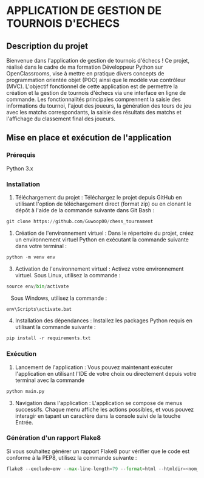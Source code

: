 # APPLICATION DE GESTION DE TOURNOIS D'ECHECS

## Description du projet
Bienvenue dans l'application de gestion de tournois d'échecs ! Ce projet, réalisé dans le cadre de ma formation Développeur Python sur OpenClassrooms, vise à mettre en pratique divers concepts de programmation orientée objet (POO) ainsi que le modèle vue contrôleur (MVC).
L'objectif fonctionnel de cette application est de permettre la création et la gestion de tournois d'échecs via une interface en ligne de commande.
Les fonctionnalités principales comprennent la saisie des informations du tournoi, l'ajout des joueurs, la génération des tours de jeu avec les matchs correspondants, la saisie des résultats des matchs et l'affichage du classement final des joueurs.

## Mise en place et exécution de l'application
### Prérequis
Python 3.x

### Installation
1. Téléchargement du projet : Téléchargez le projet depuis GitHub en utilisant l'option de téléchargement direct (format zip) ou en clonant le dépôt à l'aide de la commande suivante dans Git Bash : 
```python
git clone https://github.com/Guwoop00/chess_tournament
```
1. Création de l'environnement virtuel : Dans le répertoire du projet, créez un environnement virtuel Python en exécutant la commande suivante dans votre terminal : 
```python
python -m venv env
```
3. Activation de l'environnement virtuel : Activez votre environnement virtuel.
Sous Linux, utilisez la commande : 
```python
source env/bin/activate
```
   Sous Windows, utilisez la commande :
```python
env\Scripts\activate.bat
```
4. Installation des dépendances : Installez les packages Python requis en utilisant la commande suivante :  
```python
pip install -r requirements.txt
```
### Exécution
1. Lancement de l'application : Vous pouvez maintenant exécuter l'application en utilisant l'IDE de votre choix ou directement depuis votre terminal avec la commande 
```python
python main.py
```
3. Navigation dans l'application : L'application se compose de menus successifs. Chaque menu affiche les actions possibles, et vous pouvez interagir en tapant un caractère dans la console suivi de la touche Entrée.

### Génération d'un rapport Flake8
Si vous souhaitez générer un rapport Flake8 pour vérifier que le code est conforme à la PEP8, utilisez la commande suivante :

```python
flake8 --exclude=env --max-line-length=79 --format=html --htmldir=<nom_rapport>
```
